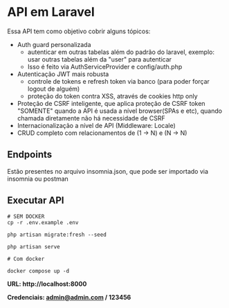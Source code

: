 # API em Laravel

Essa API tem como objetivo cobrir alguns tópicos:

- Auth guard personalizada
    - autenticar em outras tabelas além do padrão do laravel, exemplo: usar outras tabelas além da "user" para autenticar
    - Isso é feito via AuthServiceProvider e config/auth.php
- Autenticação JWT mais robusta
    - controle de tokens e refresh token via banco (para poder forçar logout de alguém)
    - proteção do token contra XSS, através de cookies http only
- Proteção de CSRF inteligente, que aplica proteção de CSRF token "SOMENTE" quando
  a API é usada a nível browser(SPAs e etc), quando chamada diretamente não há necessidade de CSRF
- Internacionalização a nível de API (Middleware: Locale)
- CRUD completo com relacionamentos de (1 -> N) e (N -> N)

## Endpoints

Estão presentes no arquivo insomnia.json, que pode ser importado via insomnia ou postman

## Executar API

```shell
# SEM DOCKER
cp -r .env.example .env

php artisan migrate:fresh --seed

php artisan serve

# Com docker

docker compose up -d
```


**URL: http://localhost:8000**

**Credenciais: admin@admin.com / 123456** 
